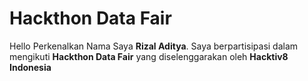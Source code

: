 # Hackthon Data Fair
Hello Perkenalkan Nama Saya **Rizal Aditya**. 
Saya berpartisipasi dalam mengikuti **Hackthon Data Fair** yang diselenggarakan oleh **Hacktiv8 Indonesia**
